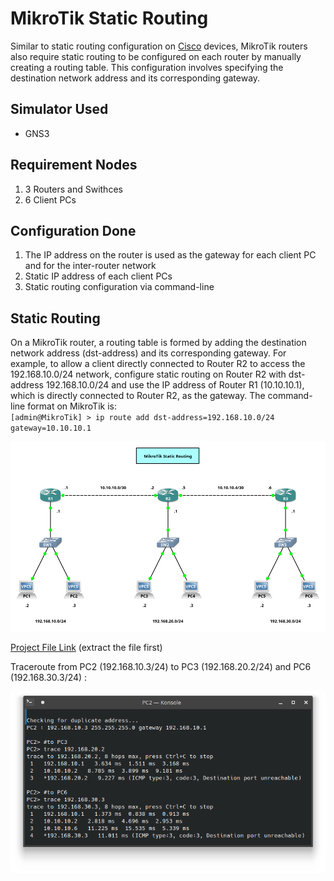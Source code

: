 # MikroTik Static Routing
Similar to static routing configuration on [Cisco](https://github.com/eightball270/CodingStudio-ComputerNetworkFundamentals?tab=readme-ov-file#static-routing) devices, MikroTik routers also require static routing to be configured on each router by manually creating a routing table. This configuration involves specifying the destination network address and its corresponding gateway.

## Simulator Used
- GNS3

## Requirement Nodes
1. 3 Routers and Swithces
2. 6 Client PCs

## Configuration Done
1. The IP address on the router is used as the gateway for each client PC and for the inter-router network
2. Static IP address of each client PCs
3. Static routing configuration via command-line

## Static Routing
On a MikroTik router, a routing table is formed by adding the destination network address (dst-address) and its corresponding gateway. For example, to allow a client directly connected to Router R2 to access the 192.168.10.0/24 network, configure static routing on Router R2 with dst-address 192.168.10.0/24 and use the IP address of Router R1 (10.10.10.1), which is directly connected to Router R2, as the gateway. The command-line format on MikroTik is:  
`[admin@MikroTik] > ip route add dst-address=192.168.10.0/24 gateway=10.10.10.1`  

![Static Routing (MikroTik).png](https://github.com/eightball270/MikroTik-Static-Routing/blob/main/Static%20Routing%20(MikroTik).png)

[Project File Link](https://github.com/eightball270/MikroTik-Static-Routing/blob/main/Static%20Routing%20(MikroTik).gns3project.rar) (extract the file first)

Traceroute from PC2 (192.168.10.3/24) to PC3 (192.168.20.2/24) and PC6 (192.168.30.3/24) :

![Static Routing (MikroTik) (1).png](https://github.com/eightball270/MikroTik-Static-Routing/blob/main/Static%20Routing%20(MikroTik)%20(1).png)
